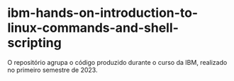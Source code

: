 # ibm-hands-on-introduction-to-linux-commands-and-shell-scripting
O repositório agrupa o código produzido durante o curso da IBM, realizado no primeiro semestre de 2023.
